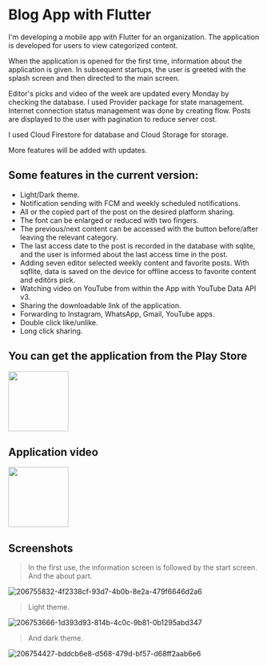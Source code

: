 # Blog App with Flutter

I'm developing a mobile app with Flutter for an organization. The application is developed for users to view categorized content.

When the application is opened for the first time, information about the application is given. In subsequent startups, the user is greeted with the splash screen and 
then directed to the main screen.

Editor's picks and video of the week are updated every Monday by checking the database.
I used Provider package for state management.
Internet connection status management was done by creating flow.
Posts are displayed to the user with pagination to reduce server cost.

I used Cloud Firestore for database and Cloud Storage for storage.

More features will be added with updates.

## Some features in the current version:

* Light/Dark theme.
* Notification sending with FCM and weekly scheduled notifications.
* All or the copied part of the post on the desired platform sharing.
* The font can be enlarged or reduced with two fingers.
* The previous/next content can be accessed with the button before/after leaving the relevant category.
* The last access date to the post is recorded in the database with sqlite, and the user is informed about the last access time in the post.
* Adding seven editor selected weekly content and favorite posts. With sqflite, data is saved on the device for offline access to favorite content and editörs pick.
* Watching video on YouTube from within the App with YouTube Data API v3.
* Sharing the downloadable link of the application.
* Forwarding to Instagram, WhatsApp, Gmail, YouTube apps.
* Double click like/unlike.
* Long click sharing.

## You can get the application from the Play Store
<a href="https://play.google.com/store/apps/details?id=com.ateizmfikrinecevaplar">
<img src="https://user-images.githubusercontent.com/55411723/221411976-332c7877-2b9c-45de-b7c4-854916be2fdd.png" witdh="40" height="120"><a/>

## Application video
<a href="https://www.youtube.com/watch?v=3Ae_veDsGwY">
<img src="https://user-images.githubusercontent.com/55411723/221413219-0eb54050-c390-4cbe-b9b7-ebde2c0515fc.png" witdh="240" height="120"><a/>

  ## Screenshots
> In the first use, the information screen is followed by the start screen. And the about part.

![206755832-4f2338cf-93d7-4b0b-8e2a-479f6646d2a6](https://user-images.githubusercontent.com/55411723/221414286-34d788d7-ad74-4b72-93dd-1ff56b9e103d.png)

> Light theme.

![206753666-1d393d93-814b-4c0c-9b81-0b1295abd347](https://user-images.githubusercontent.com/55411723/221414292-519f38da-a13f-4cdb-a4e9-73275c3a2519.png)

> And dark theme.
  
![206754427-bddcb6e8-d568-479d-bf57-d68ff2aab6e6](https://user-images.githubusercontent.com/55411723/221414300-63d1d323-9f76-42a3-9f0b-0037a78417c9.png)
